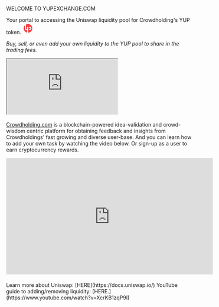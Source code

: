 <link rel="stylesheet" type="text/css" href="gistfile1.css">

WELCOME TO YUPEXCHANGE.COM 

Your portal to accessing the Uniswap liquidity pool for Crowdholding's YUP token.  <img src="little yup.jpg" alt="yup" width="30" height="30">

<i>Buy, sell, or even add your own liquidity to the YUP pool to share in the trading fees.</i>

<div class="intrinsic-container intrinsic-container-16x9">
  <iframe src="https://uniswap.exchange/swap/0xd9a12cde03a86e800496469858de8581d3a5353d" allowfullscreen></iframe>
</div>

[Crowdholding.com](https://www.crowdholding.com) is a blockchain-powered idea-validation and crowd-wisdom centric platform for obtaining feedback and insights from Crowdholdings' fast growing and diverse user-base.   And you can learn how to add your own task by watching the video below.  Or sign-up as a user to earn cryptocurrency rewards.

<div class="video-container">
<iframe width="560" height="315" src="https://www.youtube.com/embed/jMsWxd6XTWE" frameborder="0" allow="accelerometer; autoplay; encrypted-media; gyroscope; picture-in-picture" allowfullscreen></iframe>
</div>

<br/>
Learn more about Uniswap: [HERE](https://docs.uniswap.io/)  YouTube guide to adding/removing liquidity: [HERE.](https://www.youtube.com/watch?v=XcrKB1zqP9I)


